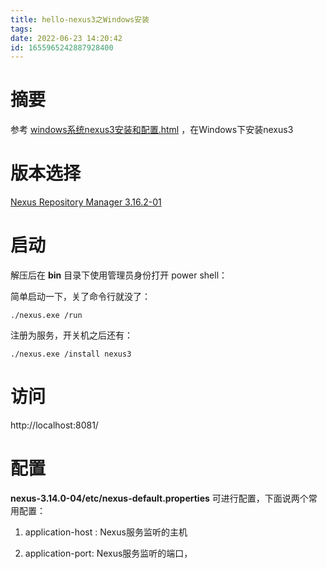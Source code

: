 ```yaml
---
title: hello-nexus3之Windows安装
tags: 
date: 2022-06-23 14:20:42
id: 1655965242887928400
---
```

# 摘要

参考  [windows系统nexus3安装和配置.html](assets\references\windows系统nexus3安装和配置.html) ，在Windows下安装nexus3

# 版本选择

[Nexus Repository Manager 3.16.2-01](https://help.sonatype.com/repomanager3/product-information/download/download-archives---repository-manager-3#DownloadArchivesRepositoryManager3-NexusRepositoryManager3.16.2-01) 

# 启动

解压后在 **bin** 目录下使用管理员身份打开 power shell：

简单启动一下，关了命令行就没了：

```
./nexus.exe /run 
```

注册为服务，开关机之后还有：

```
./nexus.exe /install nexus3
```

# 访问

 http://localhost:8081/

# 配置

**nexus-3.14.0-04/etc/nexus-default.properties** 可进行配置，下面说两个常用配置：

1. application-host : Nexus服务监听的主机

2. application-port: Nexus服务监听的端口，
